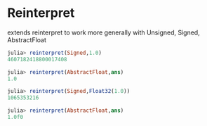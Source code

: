 # Reinterpret
extends reinterpret to work more generally with Unsigned, Signed, AbstractFloat

```julia
julia> reinterpret(Signed,1.0)
4607182418800017408

julia> reinterpret(AbstractFloat,ans)
1.0

julia> reinterpret(Signed,Float32(1.0))
1065353216

julia> reinterpret(AbstractFloat,ans)
1.0f0
```

